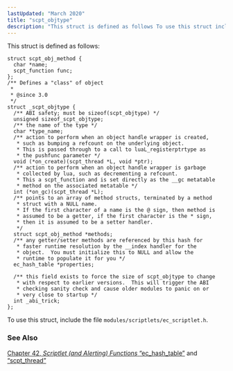 ```yaml
---
lastUpdated: "March 2020"
title: "scpt_objtype"
description: "This struct is defined as follows To use this struct include the file modules scriptlets ec scriptlet h Chapter 42 Scriptlet and Alerting Functions Section 68 31 ec hash table and Section 68 72 scpt thread..."
---
```


This struct is defined as follows:

```
struct scpt_obj_method {
  char *name;
  scpt_function func;
};
/** Defines a "class" of object
 *
 * @since 3.0
 */
struct _scpt_objtype {
  /** ABI safety; must be sizeof(scpt_objtype) */
  unsigned sizeof_scpt_objtype;
  /** the name of the type */
  char *type_name;
  /** action to perform when an object handle wrapper is created,
   * such as bumping a refcount on the underlying object.
   * This is passed through to a call to luaL_registerptrtype as
   * the pushfunc parameter */
  void (*on_create)(scpt_thread *L, void *ptr);
  /** action to perform when an object handle wrapper is garbage
   * collected by lua, such as decrementing a refcount.
   * This a scpt_function and is set directly as the __gc metatable
   * method on the associated metatable */
  int (*on_gc)(scpt_thread *L);
  /** points to an array of method structs, terminated by a method
   * struct with a NULL name.
   * If the first character of a name is the @ sign, then method is
   * assumed to be a getter, if the first character is the * sign,
   * then it is assumed to be a setter handler.
   */
  struct scpt_obj_method *methods;
  /** any getter/setter methods are referenced by this hash for
   * faster runtime resolution by the __index handler for the
   * object.  You must initialize this to NULL and allow the
   * runtime to populate it for you */
  ec_hash_table *properties;

  /** this field exists to force the size of scpt_objtype to change
   * with respect to earlier versions.  This will trigger the ABI
   * checking sanity check and cause older modules to panic on or
   * very close to startup */
  int _abi_trick;
};
```

To use this struct, include the file `modules/scriptlets/ec_scriptlet.h`.

### <a name="idp46402096"></a> See Also

[Chapter 42, *Scriptlet (and Alerting) Functions*                         ](script "Chapter 42. Scriptlet (and Alerting) Functions") [“ec_hash_table”](/momentum/3/3-api/structs-ec-hash-table) and [“scpt_thread”](/momentum/3/3-api/structs-scpt-thread)
